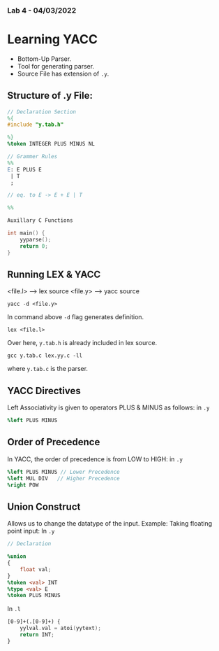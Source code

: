 ### Lab 4 - 04/03/2022
# Learning YACC
- Bottom-Up Parser.
- Tool for generating parser.
- Source File has extension of `.y`.

## Structure of .y File:
```yacc
// Declaration Section
%{
#include "y.tab.h"

%}
%token INTEGER PLUS MINUS NL

// Grammer Rules
%%
E: E PLUS E
 | T
 ;

// eq. to E -> E + E | T

%%

Auxillary C Functions

int main() {
	yyparse();
	return 0;
}
```

## Running LEX & YACC
<file.l> --> lex source
<file.y> --> yacc source

```
yacc -d <file.y>
```
In command above `-d` flag generates definition.
<br>
```
lex <file.l>
```
Over here, `y.tab.h` is already included in lex source.
<br>
```
gcc y.tab.c lex.yy.c -ll
```
where `y.tab.c` is the parser.
<br>

## YACC Directives
Left Associativity is given to operators PLUS & MINUS as follows: in `.y`
```YACC
%left PLUS MINUS
```

## Order of Precedence
In YACC, the order of precedence is from LOW to HIGH: in `.y`
```YACC
%left PLUS MINUS // Lower Precedence
%left MUL DIV	// Higher Precedence
%right POW
```

## Union Construct
Allows us to change the datatype of the input.
Example: Taking floating point input:
In `.y`
```YACC
// Declaration

%union 
{
	float val;
}
%token <val> INT
%type <val> E
%token PLUS MINUS
```
In `.l`
```lex
[0-9]+(.[0-9]+) {
	yylval.val = atoi(yytext);
	return INT;
}
```
